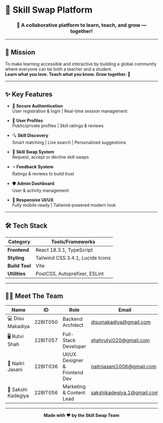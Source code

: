 # 🚀 Skill Swap Platform

<div align="center">

### 🌟 A collaborative platform to learn, teach, and grow — together!

</div>

---

## 🎯 Mission

To make learning accessible and interactive by building a global community where everyone can be both a teacher and a student.  
**Learn what you love. Teach what you know. Grow together. 💖**

---

## ✨ Key Features

- 🔐 **Secure Authentication**  
  User registration & login | Real-time session management

- 👤 **User Profiles**  
  Public/private profiles | Skill ratings & reviews

- 🔍 **Skill Discovery**  
  Smart matching | Live search | Personalized suggestions

- 🤝 **Skill Swap System**  
  Request, accept or decline skill swaps

- ⭐ **Feedback System**  
  Ratings & reviews to build trust

- 🛡️ **Admin Dashboard**  
  User & activity management

- 📱 **Responsive UI/UX**  
  Fully mobile-ready | Tailwind-powered modern look

---

## 🛠️ Tech Stack

| Category        | Tools/Frameworks                         |
|----------------|-------------------------------------------|
| **Frontend**    | React 18.3.1, TypeScript                 |
| **Styling**     | Tailwind CSS 3.4.1, Lucide Icons         |
| **Build Tool**  | Vite                                     |
| **Utilities**   | PostCSS, Autoprefixer, ESLint            |

---

## 🧑‍💻 Meet The Team

| Name              | ID             | Role                           | Email                           |
|-------------------|----------------|--------------------------------|----------------------------------|
| 💻 Disu Makadiya  | 22BIT050       | Backend Architect              | disumakadiya@gmail.com          |
| 🖥️ Rutvi Shah     | 22BIT057       | Full-Stack Developer           | shahrutvi020@gmail.com          |
| 🎨 Naitri Jasani  | 22BIT036       | UI/UX Designer & Frontend Dev | naitrijasani1006@gmail.com      |
| 📣 Sakshi Kadegiya| 22BIT056       | Marketing & Content Lead       | sakshikadegiya.1@gmail.com      |

---

<div align="center">

**Made with ❤️ by the Skill Swap Team**

</div>
